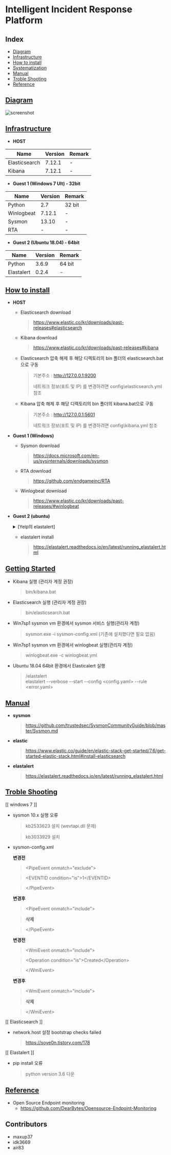 # Intelligent Incident Response Platform

## Index

* [Diagram](#diagram)
* [Infrastructure](#infrastructure)
* [How to install](#how-to-install)
* [Systematization](#getting-started)
* [Manual](#manual)
* [Troble Shooting](#troble-shooting)
* [Reference](#reference)

## [Diagram](#index)

   ![screenshot](diagram.png)

## [Infrastructure](#index)

* **HOST**

|Name|Version|Remark|
|-|-|-|
|Elasticsearch|7.12.1|-|
|Kibana|7.12.1|-|

* **Guest 1 (Windows 7 Ult) - 32bit**

|Name|Version|Remark|
|-|-|-|
|Python|2.7|32 bit|
|Winlogbeat|7.12.1|-|
|Sysmon|13.10|-|
|RTA|-|-|

* **Guest 2 (Ubuntu 18.04) - 64bit**

|Name|Version|Remark|
|-|-|-|
|Python|3.6.9|64 bit|
|Elastalert|0.2.4|-|


## [How to install](#index)

* **HOST**
	+ Elasticsearch download
		> https://www.elastic.co/kr/downloads/past-releases#elasticsearch

	+ Kibana download
		> https://www.elastic.co/kr/downloads/past-releases#kibana

	+ Elasticsearch 압축 해제 후 해당 디렉토리의 bin 폴더의 elasticsearch.bat으로 구동
		> 기본주소 : http://127.0.0.1:9200
		> 
		> 네트워크 정보(포트 및 IP) 를 변경하려면 config\elasticsearch.yml 참조

	+ Kibana 압축 해제 후 해당 디렉토리의 bin 폴더의 kibana.bat으로 구동
		> 기본주소 : http://127.0.0.1:5601
		> 
		> 네트워크 정보(포트 및 IP) 를 변경하려면 config\kibana.yml 참조
		
* **Guest 1 (Windows)**
	+ Sysmon download
		> https://docs.microsoft.com/en-us/sysinternals/downloads/sysmon
	
	+ RTA download
		> https://github.com/endgameinc/RTA
	
	+ Winlogbeat download
		> https://www.elastic.co/kr/downloads/past-releases/#winlogbeat

* **Guest 2 (ubuntu)**

	<details>
  	<summary>[Yelp의 elastalert]</summary>
  	<div markdown="1">
   	 > https://github.com/Yelp/elastalert
  	</div>
	</details>

  - elastalert install

    > https://elastalert.readthedocs.io/en/latest/running_elastalert.html


##  [Getting Started](#index)

* Kibana 실행 (관리자 계정 권장)
  > bin/kibana.bat

* Elasticsearch 실행 (관리자 계정 권장)
  > bin/elasticsearch.bat

* Win7sp1 sysmon vm 환경에서 sysmon 서비스 실행(관리자 계정)
  > sysmon.exe -i sysmon-config.xml
    (기존에 설치했다면 필요 없음)

* Win7sp1 sysmon vm 환경에서 winlogbeat 실행(관리자 계정)
  > winlogbeat.exe -c winlogbeat.yml

* Ubuntu 18.04 64bit 환경에서 Elasticalert 실행
  >/elastalert  
  >elastalert --verbose --start  --config <config.yaml> --rule <error.yaml>
 
## [Manual](#index)

* **sysmon**
  > https://github.com/trustedsec/SysmonCommunityGuide/blob/master/Sysmon.md

* **elastic**
  > https://www.elastic.co/guide/en/elastic-stack-get-started/7.6/get-started-elastic-stack.html#install-elasticsearch

* **elastalert**
  > https://elastalert.readthedocs.io/en/latest/running_elastalert.html
  
 ## [Troble Shooting](#index)
 [[ windows 7 ]]
 * sysmon 10.x 실행 오류
   > kb2533623 설치 (wevtapi.dll 문제)
   
   > kb3033929 설치

* sysmon-config.xml

  **변경전** 
     
    > \<PipeEvent onmatch="exclude"\>
	
    > \<EVENTID condition="is"\>1\</EVENTID\> 
     
    > \<\/PipeEvent\>
          
   **변경후**   
   
     > \<PipeEvent onmatch="include"\>
			
     >**삭제**
	
     > \</PipeEvent\>
          
   **변경전**
   
     > \<WmiEvent onmatch="include"\>
		
     >    \<Operation condition="is">Created</Operation\> 
            
     > \</WmiEvent\>
           
   **변경후**     
   
     > \<WmiEvent onmatch="include"\>
	
     > **삭제** 
	
     > \</WmiEvent\>
        
[[ Elasticsearch ]] 
* network.host 설정 bootstrap checks failed
  > https://soye0n.tistory.com/178


[[ Elastalert ]]
* pip install 오류
  > python version 3.6 다운

## [Reference](#index)
* Open Source Endpoint monitoring 
  - https://github.com/DearBytes/Opensource-Endpoint-Monitoring 

## Contributors
* maxup37
* idk3669
* air83
